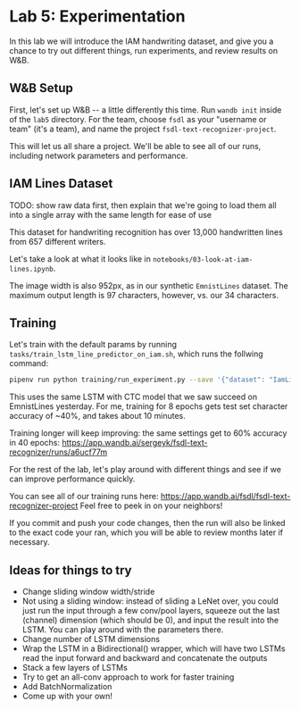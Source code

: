 # Lab 5: Experimentation

In this lab we will introduce the IAM handwriting dataset, and give you a chance to try out different things, run experiments, and review results on W&B.

## W&B Setup

First, let's set up W&B -- a little differently this time. Run `wandb init` inside of the `lab5` directory. For the team, choose `fsdl` as your "username or team" (it's a team), and name the project `fsdl-text-recognizer-project`.

This will let us all share a project. We'll be able to see all of our runs, including network parameters and performance.

## IAM Lines Dataset

TODO: show raw data first, then explain that we're going to load them all into a single array with the same length for ease of use

This dataset for handwriting recognition has over 13,000 handwritten lines from 657 different writers.

Let's take a look at what it looks like in `notebooks/03-look-at-iam-lines.ipynb`.

The image width is also 952px, as in our synthetic `EmnistLines` dataset.
The maximum output length is 97 characters, however, vs. our 34 characters.

## Training

Let's train with the default params by running `tasks/train_lstm_line_predictor_on_iam.sh`, which runs the follwing command:

```bash
pipenv run python training/run_experiment.py --save '{"dataset": "IamLinesDataset", "model": "LineModelCtc", "network": "line_lstm_ctc"}'
```

This uses the same LSTM with CTC model that we saw succeed on EmnistLines yesterday.
For me, training for 8 epochs gets test set character accuracy of ~40%, and takes about 10 minutes.

Training longer will keep improving: the same settings get to 60% accuracy in 40 epochs: https://app.wandb.ai/sergeyk/fsdl-text-recognizer/runs/a6ucf77m

For the rest of the lab, let's play around with different things and see if we can improve performance quickly.

You can see all of our training runs here: https://app.wandb.ai/fsdl/fsdl-text-recognizer-project
Feel free to peek in on your neighbors!

If you commit and push your code changes, then the run will also be linked to the exact code your ran, which you will be able to review months later if necessary.

## Ideas for things to try

- Change sliding window width/stride
- Not using a sliding window: instead of sliding a LeNet over, you could just run the input through a few conv/pool layers, squeeze out the last (channel) dimension (which should be 0), and input the result into the LSTM. You can play around with the parameters there.
- Change number of LSTM dimensions
- Wrap the LSTM in a Bidirectional() wrapper, which will have two LSTMs read the input forward and backward and concatenate the outputs
- Stack a few layers of LSTMs
- Try to get an all-conv approach to work for faster training
- Add BatchNormalization
- Come up with your own!
